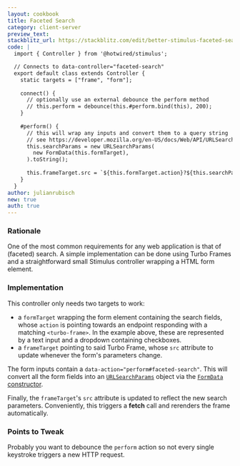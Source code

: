 ```yaml
---
layout: cookbook
title: Faceted Search
category: client-server
preview_text: 
stackblitz_url: https://stackblitz.com/edit/better-stimulus-faceted-search?file=index.html,controllers%2Ffaceted_search_controller.js&embed=1
code: |
  import { Controller } from '@hotwired/stimulus';

  // Connects to data-controller="faceted-search"
  export default class extends Controller {
    static targets = ["frame", "form"];
  
    connect() {
      // optionally use an external debounce the perform method
      // this.perform = debounce(this.#perform.bind(this), 200);
    }
  
    #perform() {
      // this will wrap any inputs and convert them to a query string
      // see https://developer.mozilla.org/en-US/docs/Web/API/URLSearchParams/URLSearchParams#parameters
      this.searchParams = new URLSearchParams(
        new FormData(this.formTarget),
      ).toString();
  
      this.frameTarget.src = `${this.formTarget.action}?${this.searchParams.toString()}`;
    }
  }
author: julianrubisch
new: true
auth: true
---
```


### Rationale

One of the most common requirements for any web application is that of (faceted) search. A simple implementation can be done using Turbo Frames and a straightforward small Stimulus controller wrapping a HTML form element.

### Implementation

This controller only needs two targets to work:

- a `formTarget` wrapping the form element containing the search fields, whose `action` is pointing towards an endpoint responding with a matching `<turbo-frame>`. In the example above, these are represented by a text input and a dropdown containing checkboxes.
- a `frameTarget` pointing to said Turbo Frame, whose `src` attribute to update whenever the form's parameters change.

The form inputs contain a `data-action="perform#faceted-search"`. This will convert all the form fields into an [`URLSearchParams`](https://developer.mozilla.org/en-US/docs/Web/API/URLSearchParams) object via the [`FormData` constructor](https://developer.mozilla.org/en-US/docs/Web/API/FormData/FormData).

Finally, the `frameTarget`'s `src` attribute is updated to reflect the new search parameters. Conveniently, this triggers a **fetch** call and rerenders the frame automatically.

### Points to Tweak

Probably you want to debounce the `perform` action so not every single keystroke triggers a new HTTP request.
